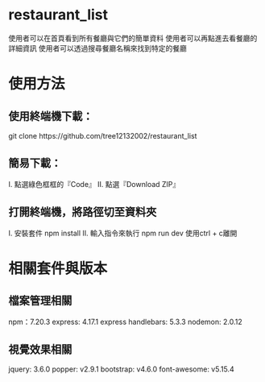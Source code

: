 <h1>restaurant_list</h1>

<span>使用者可以在首頁看到所有餐廳與它們的簡單資料</span>
<span>使用者可以再點進去看餐廳的詳細資訊</span>
<span>使用者可以透過搜尋餐廳名稱來找到特定的餐廳</span>



<h1>使用方法</h1>
<h2>使用終端機下載：</h2>
<span>git clone https://github.com/tree12132002/restaurant_list</span>
<h2>簡易下載：</h2>
<span>I. 點選綠色框框的『Code』</span>
<span>II. 點選『Download ZIP』</span>

<h2>打開終端機，將路徑切至資料夾</h2>
<span>I. 安裝套件</span>
<span>npm install</span>
<span>II. 輸入指令來執行</span>
<span>npm run dev</span>
<span>使用ctrl + c離開</span>


<h1>相關套件與版本</h1>
<h2>檔案管理相關</h2>
<span>npm：7.20.3</span>
<span>express: 4.17.1</span>
<span>express handlebars: 5.3.3</span>
<span>nodemon: 2.0.12</span>
<h2>視覺效果相關</h2>
<span>jquery: 3.6.0</span>
<span>popper: v2.9.1</span>
<span>bootstrap: v4.6.0</span>
<span>font-awesome: v5.15.4</span>

